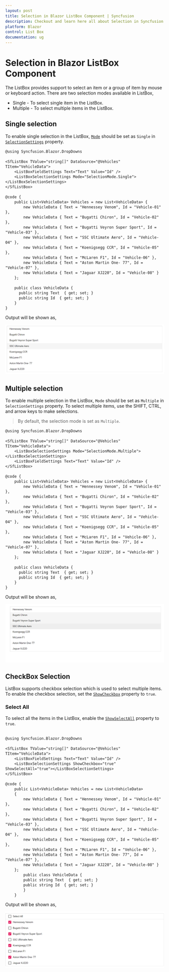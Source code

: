 ```yaml
---
layout: post
title: Selection in Blazor ListBox Component | Syncfusion
description: Checkout and learn here all about Selection in Syncfusion Blazor ListBox component and much more details.
platform: Blazor
control: List Box
documentation: ug
---
```


# Selection in Blazor ListBox Component

The ListBox provides support to select an item or a group of item by mouse or keyboard action. There are two selection modes available in ListBox,

* Single -  To select single item in the ListBox.
* Multiple -  To select multiple items in the ListBox.

## Single selection

To enable single selection in the ListBox, [`Mode`](https://help.syncfusion.com/cr/blazor/Syncfusion.Blazor.DropDowns.ListBoxSelectionSettings.html#Syncfusion_Blazor_DropDowns_ListBoxSelectionSettings_Mode) should be set as `Single` in [`SelectionSettings`](https://help.syncfusion.com/cr/blazor/Syncfusion.Blazor.DropDowns.ListBoxSelectionSettings.html) property.

```cshtml
@using Syncfusion.Blazor.DropDowns

<SfListBox TValue="string[]" DataSource="@Vehicles" TItem="VehicleData">
    <ListBoxFieldSettings Text="Text" Value="Id" />
    <ListBoxSelectionSettings Mode="SelectionMode.Single"></ListBoxSelectionSettings>
</SfListBox>

@code {
    public List<VehicleData> Vehicles = new List<VehicleData> {
        new VehicleData { Text = "Hennessey Venom", Id = "Vehicle-01" },
        new VehicleData { Text = "Bugatti Chiron", Id = "Vehicle-02" },
        new VehicleData { Text = "Bugatti Veyron Super Sport", Id = "Vehicle-03" },
        new VehicleData { Text = "SSC Ultimate Aero", Id = "Vehicle-04" },
        new VehicleData { Text = "Koenigsegg CCR", Id = "Vehicle-05" },
        new VehicleData { Text = "McLaren F1", Id = "Vehicle-06" },
        new VehicleData { Text = "Aston Martin One- 77", Id = "Vehicle-07" },
        new VehicleData { Text = "Jaguar XJ220", Id = "Vehicle-08" }
    };

    public class VehicleData {
      public string Text  { get; set; }
      public string Id  { get; set; }
    }
}

```

Output will be shown as,

![ListBox](./images/single-selection.png)

## Multiple selection

To enable multiple selection in the ListBox, `Mode` should be set as `Multiple` in `SelectionSettings` property. To select multiple items, use the SHIFT, CTRL, and arrow keys to make selections.

> By default, the selection mode is set as `Multiple`.

```cshtml
@using Syncfusion.Blazor.DropDowns

<SfListBox TValue="string[]" DataSource="@Vehicles" TItem="VehicleData">
    <ListBoxSelectionSettings Mode="SelectionMode.Multiple"></ListBoxSelectionSettings>
    <ListBoxFieldSettings Text="Text" Value="Id" />
</SfListBox>

@code {
    public List<VehicleData> Vehicles = new List<VehicleData> {
        new VehicleData { Text = "Hennessey Venom", Id = "Vehicle-01" },
        new VehicleData { Text = "Bugatti Chiron", Id = "Vehicle-02" },
        new VehicleData { Text = "Bugatti Veyron Super Sport", Id = "Vehicle-03" },
        new VehicleData { Text = "SSC Ultimate Aero", Id = "Vehicle-04" },
        new VehicleData { Text = "Koenigsegg CCR", Id = "Vehicle-05" },
        new VehicleData { Text = "McLaren F1", Id = "Vehicle-06" },
        new VehicleData { Text = "Aston Martin One- 77", Id = "Vehicle-07" },
        new VehicleData { Text = "Jaguar XJ220", Id = "Vehicle-08" }
    };

    public class VehicleData {
      public string Text  { get; set; }
      public string Id  { get; set; }
    }
}

```

Output will be shown as,

![ListBox](./images/multiple-selection.png)

## CheckBox Selection

ListBox supports checkbox selection which is used to select multiple items. To enable the checkbox selection, set the [`ShowCheckbox`](https://help.syncfusion.com/cr/blazor/Syncfusion.Blazor.DropDowns.ListBoxSelectionSettings.html#Syncfusion_Blazor_DropDowns_ListBoxSelectionSettings_ShowCheckbox) property to `true`.

### Select All

To select all the items in the ListBox, enable the [`ShowSelectAll`](https://help.syncfusion.com/cr/blazor/Syncfusion.Blazor.DropDowns.ListBoxSelectionSettings.html#Syncfusion_Blazor_DropDowns_ListBoxSelectionSettings_ShowSelectAll) property to `true`.

```cshtml

@using Syncfusion.Blazor.DropDowns

<SfListBox TValue="string[]" DataSource="@Vehicles" TItem="VehicleData">
    <ListBoxFieldSettings Text="Text" Value="Id" />
    <ListBoxSelectionSettings ShowCheckbox="true" ShowSelectAll="true"></ListBoxSelectionSettings>
</SfListBox>

@code {
    public List<VehicleData> Vehicles = new List<VehicleData>
    {
        new VehicleData { Text = "Hennessey Venom", Id = "Vehicle-01" },
        new VehicleData { Text = "Bugatti Chiron", Id = "Vehicle-02" },
        new VehicleData { Text = "Bugatti Veyron Super Sport", Id = "Vehicle-03" },
        new VehicleData { Text = "SSC Ultimate Aero", Id = "Vehicle-04" },
        new VehicleData { Text = "Koenigsegg CCR", Id = "Vehicle-05" },
        new VehicleData { Text = "McLaren F1", Id = "Vehicle-06" },
        new VehicleData { Text = "Aston Martin One- 77", Id = "Vehicle-07" },
        new VehicleData { Text = "Jaguar XJ220", Id = "Vehicle-08" }
    };
        public class VehicleData {
        public string Text  { get; set; }
        public string Id  { get; set; }
        }
    }

```

Output will be shown as,

![ListBox](./images/checkbox.png)